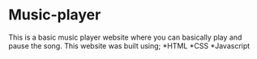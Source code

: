 # Music-player
This is a basic music player website where you can basically play and pause the song.
This website was built using;
*HTML
*CSS
*Javascript

